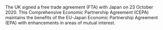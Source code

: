 The UK signed a free trade agreement (FTA) with Japan on 23 October 2020. This Comprehensive Economic Partnership Agreement (CEPA) maintains the benefits of the EU\-Japan Economic Partnership Agreement (EPA) with enhancements in areas of mutual interest.